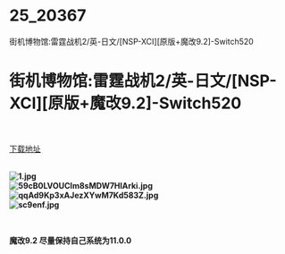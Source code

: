 # 25_20367
街机博物馆:雷霆战机2/英-日文/[NSP-XCI][原版+魔改9.2]-Switch520
# 街机博物馆:雷霆战机2/英-日文/[NSP-XCI][原版+魔改9.2]-Switch520
 <br/></br>
[下载地址](https://www.switch520.cc/article/20367 "下载地址")
<br/></br>

<p><strong><img title="1.jpg" src="https://www.switch520.cc/muke_img/2021_07_20_41923bda10c91.jpg" alt="1.jpg"></strong><br>
<strong><img title="59cB0LVOUClm8sMDW7HlArki.jpg" src="https://www.switch520.cc/muke_img/2021_07_20_1525cf118743b.jpg" alt="59cB0LVOUClm8sMDW7HlArki.jpg"></strong><br>
<strong><img title="qqAd9Kp3xAJezXYwM7Kd583Z.jpg" src="https://www.switch520.cc/muke_img/2021_07_20_94e0d134fc07a.jpg" alt="qqAd9Kp3xAJezXYwM7Kd583Z.jpg"></strong><br>
<strong><img title="sc9enf.jpg" src="https://www.switch520.cc/muke_img/2021_07_20_e6f3b2de30593.jpg" alt="sc9enf.jpg">&nbsp;</strong></p>
<p>&nbsp;</p>
<p><strong>魔改9.2 尽量保持自己系统为11.0.0</strong></p>
